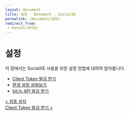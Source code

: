 ```yaml
---
layout: document
title: 설정 - Document - SocialXE
permalink: /document/설정/
redirect_from:
 - manual/2816/
---
```

# 설정

이 장에서는 SocialXE 사용을 위한 설정 방법에 대하여 알아봅니다.

- [Client Token 발급 받기](Client-Token-발급-받기/)
- [환경 설정 살펴보기](환경-설정-살펴보기/)
- [bit.ly API 발급 받기](bit.ly-API-발급-받기/)

<div class="pull-left">
	<a class="btn btn-default" href="../설치/최종-설치/">< 최종 설치</a>
</div>

<div class="pull-right">
	<a class="btn btn-default" href="./Client-Token-발급-받기/">Client Token 발급 받기 ></a>
</div>

<script>
	set_pills('toc_4');
</script>